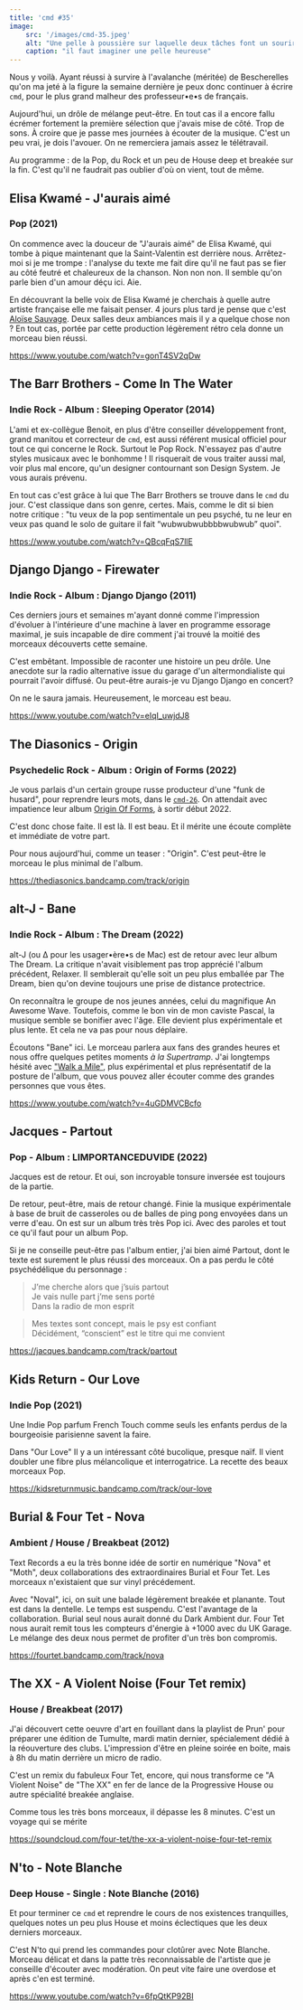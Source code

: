 ```yaml
---
title: 'cmd #35'
image:
    src: '/images/cmd-35.jpeg'
    alt: "Une pelle à poussière sur laquelle deux tâches font un sourir, sur un sol de béton à côté d'un bidon bleu"
    caption: "il faut imaginer une pelle heureuse"
---
```



Nous y voilà. Ayant réussi à survire à l'avalanche (méritée) de Bescherelles
qu'on ma jeté à la figure la semaine dernière je peux donc continuer à écrire
`cmd`, pour le plus grand malheur des professeur•e•s de français.

Aujourd'hui, un drôle de mélange peut-être. En tout cas il a encore fallu
écrémer fortement la première sélection que j'avais mise de côté. Trop de sons.
À croire que je passe mes journées à écouter de la musique. C'est un peu vrai,
je dois l'avouer. On ne remerciera jamais assez le télétravail.

Au programme : de la Pop, du Rock et un peu de House deep et breakée sur la fin.
C'est qu'il ne faudrait pas oublier d'où on vient, tout de même.



## Elisa Kwamé - J'aurais aimé

### Pop (2021)

On commence avec la douceur de "J'aurais aimé" de Elisa Kwamé, qui tombe à pique
maintenant que la Saint-Valentin est derrière nous. Arrêtez-moi si je me trompe
: l'analyse du texte me fait dire qu'il ne faut pas se fier au côté feutré et
chaleureux de la chanson. Non non non. Il semble qu'on parle bien d'un amour
déçu ici. Aie.

En découvrant la belle voix de Elisa Kwamé je cherchais à quelle autre artiste
française elle me faisait penser. 4 jours plus tard je pense que c'est [Aloïse
Sauvage](https://www.youtube.com/watch?v=IutQQYH8aPA). Deux salles deux
ambiances mais il y a quelque chose non ? En tout cas, portée par cette
production légèrement rétro cela donne un morceau bien réussi.

https://www.youtube.com/watch?v=gonT4SV2qDw



## The Barr Brothers - Come In The Water

### Indie Rock - Album : Sleeping Operator (2014)

L'ami et ex-collègue Benoit, en plus d'être conseiller développement front,
grand manitou et correcteur de `cmd`, est aussi référent musical officiel pour
tout ce qui concerne le Rock. Surtout le Pop Rock. N'essayez pas d'autre styles
musicaux avec le bonhomme ! Il risquerait de vous traiter aussi mal, voir plus
mal encore, qu'un designer contournant son Design System. Je vous aurais
prévenu.

En tout cas c'est grâce à lui que The Barr Brothers se trouve dans le `cmd` du
jour. C'est classique dans son genre, certes. Mais, comme le dit si bien notre
critique : "tu veux de la pop sentimentale un peu psyché, tu ne leur en veux pas
quand le solo de guitare il fait “wubwubwubbbbwubwub” quoi".

https://www.youtube.com/watch?v=QBcqFqS7llE



## Django Django - Firewater

### Indie Rock - Album : Django Django (2011)

Ces derniers jours et semaines m'ayant donné comme l'impression d'évoluer à
l'intérieure d'une machine à laver en programme essorage maximal, je suis
incapable de dire comment j'ai trouvé la moitié des morceaux découverts cette
semaine.

C'est embêtant. Impossible de raconter une histoire un peu drôle. Une anecdote
sur la radio alternative issue du garage d'un altermondialiste qui pourrait
l'avoir diffusé. Ou peut-être aurais-je vu Django Django en concert?

On ne le saura jamais. Heureusement, le morceau est beau.

https://www.youtube.com/watch?v=eIqI_uwjdJ8



## The Diasonics - Origin

### Psychedelic Rock - Album : Origin of Forms (2022)

Je vous parlais d'un certain groupe russe producteur d'une "funk de husard",
pour reprendre leurs mots, dans le
[`cmd-26`](https://cmd.wuips.com/post/2021-12-17-cmd-26). On attendait avec
impatience leur album [Origin Of
Forms](https://thediasonics.bandcamp.com/album/origin-of-forms), à sortir début
2022.

C'est donc chose faite. Il est là. Il est beau. Et il mérite une écoute complète
et immédiate de votre part.

Pour nous aujourd'hui, comme un teaser : "Origin". C'est peut-être le morceau le
plus minimal de l'album.

https://thediasonics.bandcamp.com/track/origin



## alt-J - Bane

### Indie Rock - Album : The Dream (2022)

alt-J (ou ∆ pour les usager•ère•s de Mac) est de retour avec leur album The
Dream. La critique n'avait visiblement pas trop apprécié l'album précédent,
Relaxer. Il semblerait qu'elle soit un peu plus emballée par The Dream, bien
qu'on devine toujours une prise de distance protectrice.

On reconnaîtra le groupe de nos jeunes années, celui du magnifique An Awesome
Wave. Toutefois, comme le bon vin de mon caviste Pascal, la musique semble se
bonifier avec l'âge. Elle devient plus expérimentale et plus lente. Et cela ne
va pas pour nous déplaire.

Écoutons "Bane" ici. Le morceau parlera aux fans des grandes heures et nous
offre quelques petites moments _à la Supertramp_. J'ai longtemps hésité avec
["Walk a Mile"](https://www.youtube.com/watch?v=QE1PraED6Pk), plus expérimental
et plus représentatif de la posture de l'album, que vous pouvez aller écouter
comme des grandes personnes que vous êtes.

https://www.youtube.com/watch?v=4uGDMVCBcfo



## Jacques - Partout

### Pop - Album : LIMPORTANCEDUVIDE (2022)

Jacques est de retour. Et oui, son incroyable tonsure inversée est toujours de
la partie.

De retour, peut-être, mais de retour changé. Finie la musique expérimentale à
base de bruit de casseroles ou de balles de ping pong envoyées dans un verre
d'eau. On est sur un album très très Pop ici. Avec des paroles et tout ce qu'il
faut pour un album Pop.

Si je ne conseille peut-être pas l'album entier, j'ai bien aimé Partout, dont le
texte est surement le plus réussi des morceaux. On a pas perdu le côté
psychédélique du personnage :

> J’me cherche alors que j’suis partout<br />
> Je vais nulle part j’me sens porté<br />
> Dans la radio de mon esprit<br />

> Mes textes sont concept, mais le psy est confiant<br />
> Décidément, “conscient” est le titre qui me convient<br />

https://jacques.bandcamp.com/track/partout



## Kids Return - Our Love

### Indie Pop (2021)

Une Indie Pop parfum French Touch comme seuls les enfants perdus de la
bourgeoisie parisienne savent la faire.

Dans "Our Love" Il y a un intéressant côté bucolique, presque naïf. Il vient
doubler une fibre plus mélancolique et interrogatrice. La recette des beaux
morceaux Pop.

https://kidsreturnmusic.bandcamp.com/track/our-love



## Burial & Four Tet - Nova

### Ambient / House / Breakbeat (2012)

Text Records a eu la très bonne idée de sortir en numérique "Nova" et "Moth",
deux collaborations des extraordinaires Burial et Four Tet. Les morceaux
n'existaient que sur vinyl précédement.

Avec "Noval", ici, on suit une balade légèrement breakée et planante. Tout est
dans la dentelle. Le temps est suspendu. C'est l'avantage de la collaboration.
Burial seul nous aurait donné du Dark Ambient dur. Four Tet nous aurait remit
tous les compteurs d'énergie à +1000 avec du UK Garage. Le mélange des deux nous
permet de profiter d'un très bon compromis.

https://fourtet.bandcamp.com/track/nova



## The XX - A Violent Noise (Four Tet remix)

### House / Breakbeat (2017)

J'ai découvert cette oeuvre d'art en fouillant dans la playlist de Prun' pour
préparer une édition de Tumulte, mardi matin dernier, spécialement dédié à la
réouverture des clubs. L'impression d'être en pleine soirée en boite, mais à 8h
du matin derrière un micro de radio.

C'est un remix du fabuleux Four Tet, encore, qui nous transforme ce "A Violent
Noise" de "The XX" en fer de lance de la Progressive House ou autre spécialité
breakée anglaise.

Comme tous les très bons morceaux, il dépasse les 8 minutes. C'est un voyage qui
se mérite

https://soundcloud.com/four-tet/the-xx-a-violent-noise-four-tet-remix




## N'to - Note Blanche

### Deep House - Single : Note Blanche (2016)

Et pour terminer ce `cmd` et reprendre le cours de nos existences tranquilles,
quelques notes un peu plus House et moins éclectiques que les deux derniers
morceaux.

C'est N'to qui prend les commandes pour clotûrer avec Note Blanche. Morceau
délicat et dans la patte très reconnaissable de l'artiste que je conseille
d'écouter avec modération. On peut vite faire une overdose et après c'en est
terminé.

https://www.youtube.com/watch?v=6fpQtKP92BI


